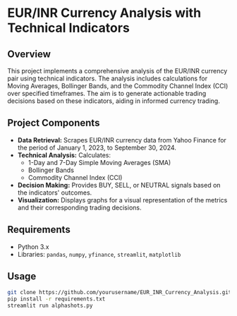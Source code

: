 # EUR/INR Currency Analysis with Technical Indicators

## Overview
This project implements a comprehensive analysis of the EUR/INR currency pair using technical indicators. The analysis includes calculations for Moving Averages, Bollinger Bands, and the Commodity Channel Index (CCI) over specified timeframes. The aim is to generate actionable trading decisions based on these indicators, aiding in informed currency trading.

## Project Components
- **Data Retrieval:** Scrapes EUR/INR currency data from Yahoo Finance for the period of January 1, 2023, to September 30, 2024.
- **Technical Analysis:** Calculates:
  - 1-Day and 7-Day Simple Moving Averages (SMA)
  - Bollinger Bands
  - Commodity Channel Index (CCI)
- **Decision Making:** Provides BUY, SELL, or NEUTRAL signals based on the indicators' outcomes.
- **Visualization:** Displays graphs for a visual representation of the metrics and their corresponding trading decisions.

## Requirements
- Python 3.x
- Libraries: `pandas`, `numpy`, `yfinance`, `streamlit`, `matplotlib`

## Usage

   ```bash
   git clone https://github.com/yourusername/EUR_INR_Currency_Analysis.git
   pip install -r requirements.txt
   streamlit run alphashots.py
